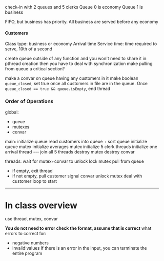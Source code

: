 
check-in with 2 queues and 5 clerks
Queue 0 is economy
Queue 1 is business

FIFO, but business has priority. All business are served before any economy

#### Customers
Class type: business or economy
Arrival time
Service time: time required to serve, 10th of a second


create queue outside of any function and you won't need to share it in pthread creation
then you have to deal with synchronization
make pulling from queue a critical section?

make a convar on queue having any customers in it
make boolean `queue_closed`, set true once all customers in file are in the queue. Once `queue_closed == true && queue.isEmpty`, end thread 
### Order of Operations
global:
- queue
- mutexes
- convar

main:
initialize queue
read customers into queue + sort queue
initialize queue mutex
initialize averages mutex
initialize 5 clerk threads
initialize one arrival thread
\-\-\-
join all 5 threads
destroy mutex
destroy convar

threads:
wait for mutex+convar to unlock
lock mutex
pull from queue
- if empty, exit thread
- if not empty, pull customer
signal convar
unlock mutex
deal with customer
loop to start

___
# In class overview
use thread, mutex, convar

**You do not need to error check the format, assume that is correct**
what errors to correct for:
- negative numbers
- invalid values
If there is an error in the input, you can terminate the entire program


